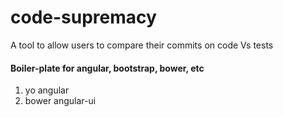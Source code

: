 code-supremacy
==============

A tool to allow users to compare their commits on code Vs tests

#### Boiler-plate for angular, bootstrap, bower, etc
1. yo angular
2. bower angular-ui
